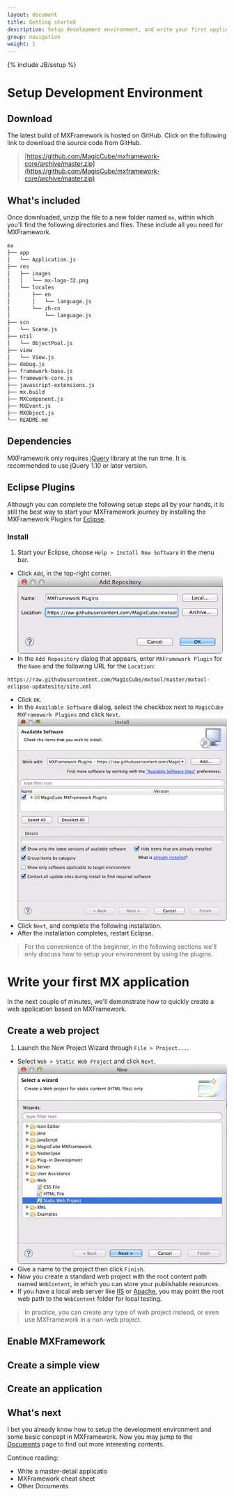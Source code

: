 ```yaml
---
layout: document
title: Getting started
description: Setup development environment, and write your first application with MXFramework.
group: navigation
weight: 1
---
```

{% include JB/setup %}

# Setup Development Environment

## Download
The latest build of MXFramework is hosted on GitHub. Click on the following link to download the source code from GitHub.
> [https://github.com/MagicCube/mxframework-core/archive/master.zip](https://github.com/MagicCube/mxframework-core/archive/master.zip)


## What's included
Once downloaded, unzip the file to a new folder named `mx`, within which you'll find the following directories and files.
These include all you need for MXFramework. 

```
mx
├── app
│   └── Application.js
├── res
│   ├── images
│   │   └── mx-logo-32.png
│   └── locales
│       ├── en
│       │   └── language.js
│       └── zh-cn
│           └── language.js
├── scn
│   └── Scene.js
├── util
│   └── ObjectPool.js
├── view
│   └── View.js
├── debug.js
├── framework-base.js
├── framework-core.js
├── javascript-extensions.js
├── mx.build
├── MXComponent.js
├── MXEvent.js
├── MXObject.js
└── README.md 
```  

## Dependencies
MXFramework only requires [jQuery](http://jquery.com) library at the run time. It is recommended to use jQuery 1.10 or later version.

## Eclipse Plugins
Although you can complete the following setup steps all by your hands, it is still the best way to start your MXFramework journey by installing the MXFramework Plugins for [Eclipse](http://eclipse.org/).

### Install
1. Start your Eclipse, choose `Help > Install New Software` in the menu bar.
- Click `Add`, in the top-right corner.![](images/add-repository.jpg)
- In the `Add Repository` dialog that appears, enter `MXFramework Plugin` for the `Name` and the following URL for the `Location`:
```
https://raw.githubusercontent.com/MagicCube/mxtool/master/mxtool-eclipse-updatesite/site.xml
```
- Click `OK`.
- In the `Available Software` dialog, select the checkbox next to `MagicCube MXFramework Plugins` and click `Next`.![](images/install-plugins.jpg)
- Click `Next`, and complete the following installation. 
- After the installation completes, restart Eclipse.

> For the convenience of the beginner, in the following sections we'll only discuss how to setup your environment by using the plugins.

# Write your first MX application
In the next couple of minutes, we'll demonstrate how to quickly create a web application based on MXFramework. 

## Create a web project
1. Launch the New Project Wizard through `File > Project...`.
- Select `Web > Static Web Project` and click `Next`.![](images/create-web-project.jpg)
- Give a name to the project then click `Finish`.
- Now you create a standard web project with the root content path named `WebContent`, in which you can store your publishable resources.
- If you have a local web server like [IIS](http://www.iis.net/learn/install/installing-iis-7/installing-iis-on-windows-vista-and-windows-7) or [Apache](http://httpd.apache.org/docs/2.2/platform/windows.html), you may point the root web path to the `WebContent` folder for local testing.  

> In practice, you can create any type of web project instead, or even use MXFramework in a non-web project.



## Enable MXFramework

## Create a simple view

## Create an application

## What's next
I bet you already know how to setup the development environment and some basic concept in MXFramework.
Now you may jump to the [Documents](./) page to find out more interesting contents.

Continue reading:
 
+ Write a master-detail applicatio
+ MXFramework cheat sheet
+ Other Documents